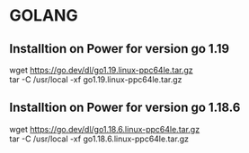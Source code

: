 # GOLANG

## Installtion on Power for version go 1.19
wget https://go.dev/dl/go1.19.linux-ppc64le.tar.gz 
<br>
tar -C /usr/local -xf go1.19.linux-ppc64le.tar.gz

## Installtion on Power for version go 1.18.6
wget https://go.dev/dl/go1.18.6.linux-ppc64le.tar.gz
<br>
tar -C /usr/local -xf go1.18.6.linux-ppc64le.tar.gz

